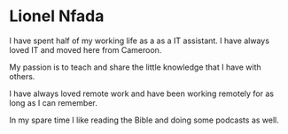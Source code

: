 # Lionel Nfada

I have spent half of my working life as a as a IT assistant. I have always loved IT and moved here from Cameroon.  

My passion is to teach and share the little knowledge that I have with others.

I have always loved remote work and have been working remotely for as long as I can remember. 

In my spare time I like reading the Bible and doing some podcasts as well.
